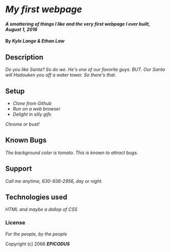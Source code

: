 # _My first webpage_

#### _A smattering of things I like and the very first webpage I ever built, August 1, 2016_

#### By _**Kyle Lange & Ethan Law**_

## Description

_Do you like Santa? So do we. He's one of our favorite guys. BUT. Our Santa will Hadouken you off a water tower. So there's that._

## Setup

* _Clone from Github_
* _Run on a web browser_
* _Delight in silly gifs_

_Chrome or bust!_

## Known Bugs

_The background color is tomato.  This is known to attract bugs._

## Support

_Call me anytime, 630-936-2956, day or night._

## Technologies used

_HTML and maybe a dallop of CSS_

### License

*For the people, by the people*

Copyright (c) 2066 **_EPICODUS_**
